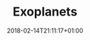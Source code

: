 ---
title: "Exoplanets"
client: ""
date: 2018-02-14T21:11:17+01:00
draft: true
description: ""
tags: ""
categories: ""
link: ""
---